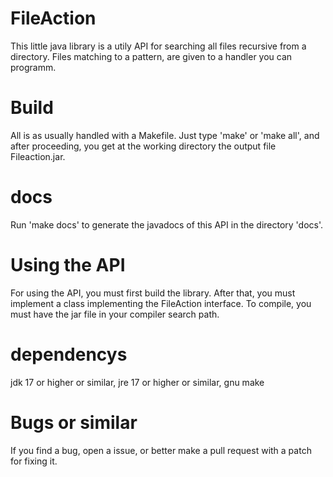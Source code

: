 # FileAction
This little java library is a utily API for searching all files recursive from a directory. Files matching to a pattern, are given to a handler you can programm.
# Build
All is as usually handled with a Makefile. Just type 'make' or 'make all', and after proceeding, you get at the working directory the output file Fileaction.jar.
# docs
Run 'make docs' to generate the javadocs of this API in the directory 'docs'.
# Using the API
For using the API, you must first build the library. After that, you must implement a class implementing the FileAction interface. To compile, you must have the jar file in your compiler search path.
# dependencys
jdk 17 or higher or similar,
jre 17 or higher or similar,
gnu make
# Bugs or similar
If you find a bug, open a issue, or better make a pull request with a patch for fixing it.
